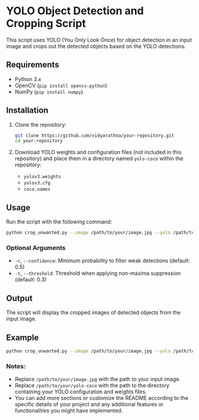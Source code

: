 # YOLO Object Detection and Cropping Script

This script uses YOLO (You Only Look Once) for object detection in an input image and crops out the detected objects based on the YOLO detections.

## Requirements

- Python 3.x
- OpenCV (`pip install opencv-python`)
- NumPy (`pip install numpy`)

## Installation

1. Clone the repository:

   ```bash
   git clone https://github.com/vidyarathna/your-repository.git
   cd your-repository
   ```

3. Download YOLO weights and configuration files (not included in this repository) and place them in a directory named `yolo-coco` within the repository:

   - `yolov3.weights`
   - `yolov3.cfg`
   - `coco.names`

## Usage

Run the script with the following command:

```bash
python crop_unwanted.py --image /path/to/your/image.jpg --yolo /path/to/your/yolo-coco
```

### Optional Arguments

- `-c`, `--confidence`: Minimum probability to filter weak detections (default: 0.5)
- `-t`, `--threshold`: Threshold when applying non-maxima suppression (default: 0.3)

## Output

The script will display the cropped images of detected objects from the input image.

## Example

```bash
python crop_unwanted.py --image /path/to/your/image.jpg --yolo /path/to/your/yolo-coco
```

### Notes:

- Replace `/path/to/your/image.jpg` with the path to your input image.
- Replace `/path/to/your/yolo-coco` with the path to the directory containing your YOLO configuration and weights files.
- You can add more sections or customize the README according to the specific details of your project and any additional features or functionalities you might have implemented.
